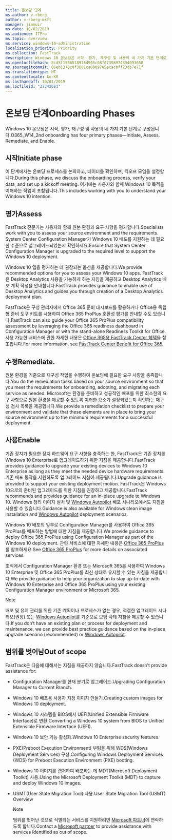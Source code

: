 ```yaml
---
title: 온보딩 단계
ms.author: v-rberg
author: v-rberg-msft
manager: jimmuir
ms.date: 10/02/2019
ms.audience: ITPro
ms.topic: overview
ms.service: windows-10-administration
localization_priority: Priority
ms.collection: FastTrack
description: Windows 10 온보딩은 시작, 평가, 재구성 및 사용의 네 가지 기본 단계로 구성됩니다.
ms.openlocfilehash: 8cd5f1586518976d965c08f07398974334093658
ms.sourcegitcommit: 06eb1378c0f3601ca6909765ecacbff23db7e71f
ms.translationtype: HT
ms.contentlocale: ko-KR
ms.lasthandoff: 10/01/2019
ms.locfileid: "37342681"
---
```

# <a name="onboarding-phases"></a><span data-ttu-id="a07b8-103">온보딩 단계</span><span class="sxs-lookup"><span data-stu-id="a07b8-103">Onboarding Phases</span></span>

<span data-ttu-id="a07b8-104">Windows 10 온보딩은 시작, 평가, 재구성 및 사용의 네 가지 기본 단계로 구성됩니다.</span><span class="sxs-lookup"><span data-stu-id="a07b8-104">O365_W14_2nd onboarding has four primary phases—Initiate, Assess, Remediate, and Enable.</span></span>

## <a name="initiate"></a><span data-ttu-id="a07b8-105">시작</span><span class="sxs-lookup"><span data-stu-id="a07b8-105">Initiate phase</span></span>

<span data-ttu-id="a07b8-106">이 단계에서는 온보딩 프로세스를 논의하고, 데이터를 확인하며, 킥오프 모임을 설정합니다.</span><span class="sxs-lookup"><span data-stu-id="a07b8-106">During this phase, we discuss the onboarding process, verify your data, and set up a kickoff meeting.</span></span> <span data-ttu-id="a07b8-107">여기에는 사용자와 함께 Windows 10 목적을 이해하는 작업이 포함됩니다.</span><span class="sxs-lookup"><span data-stu-id="a07b8-107">This includes working with you to understand your Windows 10 intention.</span></span>

## <a name="assess"></a><span data-ttu-id="a07b8-108">평가</span><span class="sxs-lookup"><span data-stu-id="a07b8-108">Assess</span></span>

<span data-ttu-id="a07b8-109">FastTrack 전문가는 사용자와 함께 원본 환경과 요구 사항을 평가합니다.</span><span class="sxs-lookup"><span data-stu-id="a07b8-109">Specialists work with you to assess your source environment and the requirements.</span></span> <span data-ttu-id="a07b8-110">System Center Configuration Manager가 Windows 10 배포를 지원하는 데 필요한 수준으로 업그레이드되었는지 확인하세요.</span><span class="sxs-lookup"><span data-stu-id="a07b8-110">Ensure that System Center Configuration Manager is upgraded to the required level to support the Windows 10 deployment.</span></span> 

<span data-ttu-id="a07b8-111">Windows 10 앱을 평가하는 데 권장되는 옵션을 제공합니다.</span><span class="sxs-lookup"><span data-stu-id="a07b8-111">We provide recommended options for you to assess your Windows 10 apps.</span></span> <span data-ttu-id="a07b8-112">FastTrack은 Desktop Analytics 사용을 가능하게 하는 지침을 제공하고 Desktop Analytics 배포 계획 작성을 안내합니다.</span><span class="sxs-lookup"><span data-stu-id="a07b8-112">FastTrack provides guidance to enable use of Desktop Analytics and guides you through creation of a Desktop Analytics deployment plan.</span></span>

<span data-ttu-id="a07b8-113">FastTrack은 구성 관리자에서 Office 365 준비 대시보드를 활용하거나 Office용 독립형 준비 도구 키트를 사용하여 Office 365 ProPlus 호환성 평가를 안내할 수도 있습니다.</span><span class="sxs-lookup"><span data-stu-id="a07b8-113">FastTrack can also guide your Office 365 ProPlus compatibility assessment by leveraging the Office 365 readiness dashboard in Configuration Manager or with the stand-alone Readiness Toolkit for Office.</span></span> <span data-ttu-id="a07b8-114">사용 가능한 서비스에 관한 자세한 내용은 [Office 365용 FastTrack Center 혜택](O365-fasttrack-benefit-for-office-365.md)을 참조합니다.</span><span class="sxs-lookup"><span data-stu-id="a07b8-114">For more information, see [FastTrack Center Benefit for Office 365](O365-fasttrack-benefit-for-office-365.md).</span></span> 

## <a name="remediate"></a><span data-ttu-id="a07b8-115">수정</span><span class="sxs-lookup"><span data-stu-id="a07b8-115">Remediate.</span></span>

<span data-ttu-id="a07b8-116">원본 환경을 기준으로 재구성 작업을 수행하여 온보딩에 필요한 요구 사항을 충족합니다.</span><span class="sxs-lookup"><span data-stu-id="a07b8-116">You do the remediation tasks based on your source environment so that you meet the requirements for onboarding, adopting, and migrating each service as needed.</span></span> <span data-ttu-id="a07b8-117">Microsoft는 환경을 준비하고 성공적인 배포를 위한 최소한의 요구 사항으로 원본 환경을 제공할 수 있도록 이러한 요소가 설정되었는지 확인하는 재구성 검사 목록을 제공합니다.</span><span class="sxs-lookup"><span data-stu-id="a07b8-117">We provide a remediation checklist to prepare your environment and validate that these elements are in place to bring your source environment up to the minimum requirements for a successful deployment.</span></span> 

## <a name="enable"></a><span data-ttu-id="a07b8-118">사용</span><span class="sxs-lookup"><span data-stu-id="a07b8-118">Enable</span></span>

<span data-ttu-id="a07b8-119">기존 장치가 필요한 장치 하드웨어 요구 사항을 충족하는 한, FastTrack은 기존 장치를 Windows 10 Enterprise로 업그레이드하기 위한 지침을 제공합니다.</span><span class="sxs-lookup"><span data-stu-id="a07b8-119">FastTrack provides guidance to upgrade your existing devices to Windows 10 Enterprise as long as they meet the needed device hardware requirements.</span></span> <span data-ttu-id="a07b8-120">기존 배포 동작을 지원하도록 업그레이드 지침이 제공됩니다.</span><span class="sxs-lookup"><span data-stu-id="a07b8-120">Upgrade guidance is provided to support your existing deployment motion.</span></span> <span data-ttu-id="a07b8-121">FastTrack은 Windows 10으로의 준비된 업그레이드를 위한 지침을 권장하고 제공합니다.</span><span class="sxs-lookup"><span data-stu-id="a07b8-121">FastTrack recommends and provides guidance for an in-place upgrade to Windows 10.</span></span> <span data-ttu-id="a07b8-122">Windows 정리 이미지 설치 및 [Windows Autopilot](EMS-onboarding-phases.md#windows-autopilot) 배포 시나리오에서도 지침을 사용할 수 있습니다.</span><span class="sxs-lookup"><span data-stu-id="a07b8-122">Guidance is also available for Windows clean image installation and [Windows Autopilot](EMS-onboarding-phases.md#windows-autopilot) deployment scenarios.</span></span> 

<span data-ttu-id="a07b8-123">Windows 10 배포의 일부로 Configuration Manager를 사용하여 Office 365 ProPlus를 배포하는 방법에 대한 지침을 제공합니다.</span><span class="sxs-lookup"><span data-stu-id="a07b8-123">We provide guidance to deploy Office 365 ProPlus using Configuration Manager as part of the Windows 10 deployment.</span></span> <span data-ttu-id="a07b8-124">관련 서비스에 대한 자세한 내용은 [Office 365 ProPlus](O365-onboarding-and-migration.md#office-365-proplus)를 참조하세요.</span><span class="sxs-lookup"><span data-stu-id="a07b8-124">See [Office 365 ProPlus](O365-onboarding-and-migration.md#office-365-proplus) for more details on associated services.</span></span>

<span data-ttu-id="a07b8-125">조직에서 Configuration Manager 환경 또는 Microsoft 365를 사용하여 Windows 10 Enterprise 및 Office 365 ProPlus를 최신 상태로 유지할 수 있는 지침을 제공합니다.</span><span class="sxs-lookup"><span data-stu-id="a07b8-125">We provide guidance to help your organization to stay up-to-date with Windows 10 Enterprise and Office 365 ProPlus using your existing Configuration Manager environment or Microsoft 365.</span></span>

> [!NOTE]
> <span data-ttu-id="a07b8-126">배포 및 유지 관리를 위한 기존 계획이나 프로세스가 없는 경우, 적절한 업그레이드 시나리오(권장) 또는 [Windows Autopilot](EMS-onboarding-phases.md#windows-autopilot)를 기준으로 모범 사례 지침을 제공할 수 있습니다.</span><span class="sxs-lookup"><span data-stu-id="a07b8-126">If you don’t have an existing plan or process for deployment and maintenance, we can provide best practice guidance based on the in-place upgrade scenario (recommended) or [Windows Autopilot](EMS-onboarding-phases.md#windows-autopilot).</span></span>

## <a name="out-of-scope"></a><span data-ttu-id="a07b8-127">범위를 벗어남</span><span class="sxs-lookup"><span data-stu-id="a07b8-127">Out of scope</span></span>

<span data-ttu-id="a07b8-128">FastTrack은 다음에 대해서는 지침을 제공하지 않습니다.</span><span class="sxs-lookup"><span data-stu-id="a07b8-128">FastTrack doesn’t provide assistance for:</span></span>

- <span data-ttu-id="a07b8-129">Configuration Manager를 현재 분기로 업그레이드.</span><span class="sxs-lookup"><span data-stu-id="a07b8-129">Upgrading Configuration Manager to Current Branch.</span></span>
- <span data-ttu-id="a07b8-130">Windows 10 배포용 사용자 지정 이미지 만들기.</span><span class="sxs-lookup"><span data-stu-id="a07b8-130">Creating custom images for Windows 10 deployment.</span></span>
- <span data-ttu-id="a07b8-131">Windows 10 시스템을 BIOS에서 UEFI(Unified Extensible Firmware Interface)로 변환.</span><span class="sxs-lookup"><span data-stu-id="a07b8-131">Converting a Windows 10 system from BIOS to Unified Extensible Firmware Interface (UEFI).</span></span>
- <span data-ttu-id="a07b8-132">Windows 10 보안 기능 활성화.</span><span class="sxs-lookup"><span data-stu-id="a07b8-132">Windows 10 Enterprise security features.</span></span> 
- <span data-ttu-id="a07b8-133">PXE(Preboot Execution Environment) 부팅을 위해 WDS(Windows Deployment Services) 구성.</span><span class="sxs-lookup"><span data-stu-id="a07b8-133">Configuring Windows Deployment Services (WDS) for Preboot Execution Environment (PXE) booting.</span></span>
- <span data-ttu-id="a07b8-134">Windows 10 이미지를 캡처하여 배포하는 데 MDT(Microsoft Deployment Toolkit) 사용.</span><span class="sxs-lookup"><span data-stu-id="a07b8-134">Using the Microsoft Deployment Toolkit (MDT) to capture and deploy Windows 10 images.</span></span>
- <span data-ttu-id="a07b8-135">USMT(User State Migration Tool) 사용.</span><span class="sxs-lookup"><span data-stu-id="a07b8-135">User State Migration Tool (USMT) Overview</span></span>

  > [!NOTE]
  > <span data-ttu-id="a07b8-136">범위를 벗어난 것으로 식별되는 서비스를 지원하려면 [Microsoft 파트너](https://go.microsoft.com/fwlink/?linkid=2080150)에 연락하도록 합니다.</span><span class="sxs-lookup"><span data-stu-id="a07b8-136">Contact a [Microsoft partner](https://go.microsoft.com/fwlink/?linkid=2080150) to provide assistance with services identified as out of scope.</span></span>

 